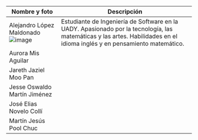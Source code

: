 | Nombre y foto | Descripción | 
|----------|----------|
| Alejandro López Maldonado ![image](https://github.com/alejandrolopezmldndo/FIS---EQUIPO-6/assets/143463559/c204fa3a-8745-4955-944a-cbc059bf31b6) | Estudiante de Ingeniería de Software en la UADY. Apasionado por la tecnología, las matemáticas y las artes. Habilidades en el idioma inglés y en pensamiento matemático. | 
| Aurora Mis Aguilar |  |
| Jareth Jaziel Moo Pan |  | 
| Jesse Oswaldo Martín Jiménez |  | 
| José Elias Novelo Collí |  | 
| Martín Jesús Pool Chuc |  | 
